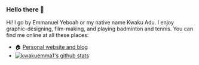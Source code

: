 ### Hello there 👋

Hi! I go by Emmanuel Yeboah or my native name Kwaku Adu. I enjoy graphic-designing, film-making, and playing badminton and tennis.
You can find me online at all these places:

- 🏠 [Personal website and blog](https://kwakuemma1.github.io/KwakuAduBlog/posts/summer-experience_2023/)
- [![kwakuemma1's github stats](https://github-readme-stats.vercel.app/api?username=kwakuemma1&theme=blue-green)](https://github.com/kwakuemma1/github-readme-stats)
<!--
- 👨‍👩‍👧‍👦 [Family blog](https://www.blah_blah_blah/)
- 🐦 [Twitter](https://twitter.com/blah_blah_blah)
- 🎥 [YouTube](https://www.youtube.com/blah_blah_blah)
- 💼 [LinkedIn](https://www.linkedin.com/in/blah_blah_blah)

Here are some ideas to get you started:

- 🔭 I’m currently working on ...
- 🌱 I’m currently learning ...
- 👯 I’m looking to collaborate on ...
- 🤔 I’m looking for help with ...
- 💬 Ask me about ...
- 📫 How to reach me: ...
- 😄 Pronouns: ...
- ⚡ Fun fact: ...
-->
